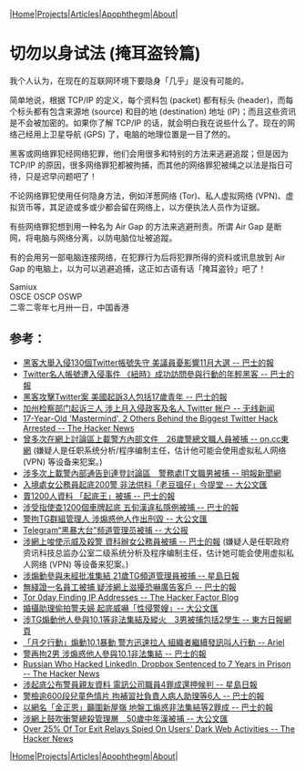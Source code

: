 |[Home](/README.md)|[Projects](/projects.md)|[Articles](/articles.md)|[Apophthegm](/apophthegm.md)|[About](/about.md)|

# 切勿以身试法 (掩耳盗铃篇)

我个人认为，在现在的互联网环境下要隐身「几乎」是没有可能的。

简单地说，根据 TCP/IP 的定义，每个资料包 (packet) 都有标头 (header)，而每个标头都有包含来源地 (source) 和目的地 (destination) 地址 (IP)；而且这些资讯是不会被加密的。如果你了解 TCP/IP 的话，就会明白我在说些什么了。现在的网络己经用上卫星导航 (GPS) 了，电脑的地理位置是一目了然的。

黑客或网络罪犯经网络犯罪，他们会用很多和特别的方法来逃避追蹤；但是因为 TCP/IP 的原因，很多网络罪犯都被拘捕，而其他的网络罪犯被绳之以法是指日可待，只是迟早问题吧了！

不论网络罪犯使用任何隐身方法，例如洋葱网络 (Tor)、私人虚拟网络 (VPN)、虚拟货币等，其足迹或多或少都会留在网络上，以方便执法人员作为证据。

有些网络罪犯想到用一种名为 Air Gap 的方法来逃避刑责。所谓 Air Gap 是断网，将电脑与网络分离，以防电脑位址被追蹤。

有的会用另一部电脑连接网络，在犯罪行为后将犯罪所得的资料或讯息放到 Air Gap 的电脑上，以为可以逃避追捕，这正如古语有话「掩耳盗铃」吧了！

Samiux  
OSCE  OSCP  OSWP  
二零二零年七月卅一日，中国香港  

## 参考：

- [黑客大舉入侵130個Twitter帳號失守 美議員憂影響11月大選 -- 巴士的報](https://www.bastillepost.com/hongkong/article/6794000-130%e5%80%8btwitter%e5%b8%b3%e8%99%9f%e9%81%ad%e9%bb%91%e5%ae%a2%e8%a5%b2%e6%93%8a-%e7%be%8e%e5%9c%8b%e8%ad%b0%e5%93%a1%e6%86%82%e5%bd%b1%e9%9f%bf11%e6%9c%88%e5%a4%a7%e9%81%b8)  
- [Twitter名人帳號遭入侵事件 《紐時》成功訪問參與行動的年輕黑客 -- 巴士的報](https://www.bastillepost.com/hongkong/article/6798918-twitter%e5%a4%9a%e5%80%8b%e5%90%8d%e4%ba%ba%e5%b8%b3%e8%99%9f%e9%81%ad%e5%85%a5%e4%be%b5-%e3%80%8a%e7%b4%90%e6%99%82%e3%80%8b%e6%8c%87%e6%98%af%e5%b9%b4%e8%bc%95%e9%bb%91%e5%ae%a2%e7%84%a1%e9%97%9c)  
- [黑客攻擊Twitter案 美國起訴3人包括17歲青年 -- 巴士的報](https://www.bastillepost.com/hongkong/article/6877523-%E9%BB%91%E5%AE%A2%E8%A5%B2%E6%93%8Atwitter%E6%A1%88-%E7%BE%8E%E5%9C%8B%E8%B5%B7%E8%A8%B43%E4%BA%BA%E5%8C%85%E6%8B%AC17%E6%AD%B2%E4%BD%9B%E5%B7%9E%E9%9D%92%E5%B9%B4)  
- [加州检察部门起诉三人 涉上月入侵政客及名人 Twitter 帐户 -- 无线新闻](http://news.tvb.com/world/5f254069335d19587c98cc96/%E5%8A%A0%E5%B7%9E%E6%AA%A2%E5%AF%9F%E9%83%A8%E9%96%80%E8%B5%B7%E8%A8%B4%E4%B8%89%E4%BA%BA-%E6%B6%89%E4%B8%8A%E6%9C%88%E5%85%A5%E4%BE%B5%E6%94%BF%E5%AE%A2%E5%8F%8A%E5%90%8D%E4%BA%BATwitter%E5%B8%B3%E6%88%B6)
- [17-Year-Old 'Mastermind', 2 Others Behind the Biggest Twitter Hack Arrested -- The Hacker News](https://thehackernews.com/2020/07/twitter-hacker-arrested.html)  
- [曾多次在網上討論區上載警方內部文件　26歲警總文職人員被捕 -- on.cc東網](https://hk.on.cc/hk/bkn/cnt/news/20200814/bkn-20200814224053227-0814_00822_001.html)  (嫌疑人是任职系统分析/程序编制主任，估计他可能会使用虚拟私人网络 (VPN) 等设备来犯案。)  
- [涉多次上載警內部通告到連登討論區　警務處IT文職男被捕 -- 明報新聞網](https://news.mingpao.com/ins/%E6%B8%AF%E8%81%9E/article/20200814/s00001/1597416940155/%E6%B6%89%E5%A4%9A%E6%AC%A1%E4%B8%8A%E8%BC%89%E8%AD%A6%E5%85%A7%E9%83%A8%E9%80%9A%E5%91%8A%E5%88%B0%E9%80%A3%E7%99%BB%E8%A8%8E%E8%AB%96%E5%8D%80-%E8%AD%A6%E5%8B%99%E8%99%95it%E6%96%87%E8%81%B7%E7%94%B7%E8%A2%AB%E6%8D%95)  
- [入境處女公務員起底200警 非法供料「老豆搵仔」今提堂 -- 大公文匯](https://www.tkww.hk/a/202008/22/AP5f406511e4b01ed767435807.html)  
- [賣1200人資料 「起底王」被捕 -- 巴士的報](https://www.bastillepost.com/hongkong/article/7030703-%e8%b3%a31200%e4%ba%ba%e8%b3%87%e6%96%99-%e3%80%8c%e8%b5%b7%e5%ba%95%e7%8e%8b%e3%80%8d%e8%a2%ab%e6%8d%95)  
- [涉受指使查1200個車牌起底 五旬漢違私隱例被捕 -- 巴士的報](https://www.bastillepost.com/hongkong/article/7029364-%e6%b6%89%e5%8f%97%e6%8c%87%e4%bd%bf%e6%9f%a51200%e5%80%8b%e8%bb%8a%e7%89%8c%e8%b3%87%e6%96%99%e8%b5%b7%e5%ba%95-%e4%ba%94%e6%97%ac%e6%bc%a2%e8%a2%ab%e6%8d%95)  
- [警拘TG群組管理人 涉煽惑他人作出刑毀 -- 大公文匯](https://www.tkww.hk/a/202008/28/AP5f48bc2ae4b01ed76744c79a.html)  
- [Telegram“黑暴大台”频道管理员被捕 -- 大公报](http://www.takungpao.com/news/232109/2020/0828/491369.html)  
- [涉網上唆使示威及殺警 資科辦女公務員被捕 -- 巴士的報](https://www.bastillepost.com/hongkong/article/7076368-%e8%b3%87%e7%a7%91%e8%be%a6%e5%a5%b3%e5%85%ac%e5%8b%99%e5%93%a1%e8%a2%ab%e6%8d%95-%e6%b6%89%e7%b6%b2%e4%b8%8a%e5%94%86%e4%bd%bf%e7%a4%ba%e5%a8%81%e5%8f%8a%e9%96%8b%e5%b1%b1%e5%88%80%e6%ae%ba%e8%ad%a6)  (嫌疑人是任职政府资讯科技总监办公室二级系统分析及程序编制主任，估计她可能会使用虚拟私人网络 (VPN) 等设备来犯案。)  
- [涉煽動參與未經批准集結 21歲TG頻道管理員被捕 --  星島日報](https://std.stheadline.com/realtime/article/1370475/%E5%8D%B3%E6%99%82-%E6%B8%AF%E8%81%9E-%E6%B6%89%E7%85%BD%E5%8B%95%E5%8F%83%E8%88%87%E6%9C%AA%E7%B6%93%E6%89%B9%E5%87%86%E9%9B%86%E7%B5%90-21%E6%AD%B2TG%E9%A0%BB%E9%81%93%E7%AE%A1%E7%90%86%E5%93%A1%E8%A2%AB%E6%8D%95)  
- [無綫證一名員工被捕 疑涉網上滋擾恐嚇廣告客戶 -- 巴士的報](https://www.bastillepost.com/hongkong/article/7136902-%e7%84%a1%e7%b6%ab%e8%ad%89%e4%b8%80%e5%90%8d%e5%93%a1%e5%b7%a5%e8%a2%ab%e6%8d%95-%e7%96%91%e6%b6%89%e7%b6%b2%e4%b8%8a%e6%bb%8b%e6%93%be%e6%81%90%e5%9a%87%e5%bb%a3%e5%91%8a%e5%ae%a2%e6%88%b6?current_cat=3)  
- [Tor 0day Finding IP Addresses -- The Hacker Factor Blog](https://www.hackerfactor.com/blog/index.php?/archives/896-Tor-0day-Finding-IP-Addresses.html)  
- [婚攝助理偷拍警夫婦 起底威嚇「性侵警嫂」-- 大公文匯](https://www.tkww.hk/a/202009/17/AP5f62ab1ce4b0eab60baaebd5.html)  
- [涉TG煽動他人參與10.1等非法集結及縱火　3男被捕包括2學生 -- 東方日報網頁](https://hk.on.cc/hk/bkn/cnt/news/20200929/bkn-20200929165726234-0929_00822_001.html)  
- [「月夕行動」煽動10.1暴動 警方迅速拉人 組織者繼續發訊叫人行動 -- Ariel](https://www.bastillepost.com/hongkong/article/7223030-%e3%80%8c%e6%9c%88%e5%a4%95%e8%a1%8c%e5%8b%95%e3%80%8d%e7%85%bd%e5%8b%9510-1%e6%9a%b4%e5%8b%95-%e8%ad%a6%e6%96%b9%e8%bf%85%e9%80%9f%e6%8b%89%e4%ba%ba-%e7%b5%84%e7%b9%94%e8%80%85%e7%b9%bc%e7%ba%8c)  
- [警再拘2男 涉煽惑他人參與10.1非法集結 -- 巴士的報](https://www.bastillepost.com/hongkong/article/7225730-%e8%ad%a6%e5%86%8d%e6%8b%982%e4%ba%ba-%e6%b6%89%e7%85%bd%e6%83%91%e4%bb%96%e4%ba%ba%e5%8f%83%e8%88%87%e5%8d%81%e4%b8%80%e9%9d%9e%e6%b3%95%e9%9b%86%e7%b5%90)  
- [Russian Who Hacked LinkedIn, Dropbox Sentenced to 7 Years in Prison -- The Hacker News](https://thehackernews.com/2020/10/russian-linkedin-hacker.html)  
- [涉起底公布警員親友資料 電訊公司職員4罪成還押候判 --  星島日報](https://std.stheadline.com/realtime/article/1393348/%E5%8D%B3%E6%99%82-%E6%B8%AF%E8%81%9E-%E6%B6%89%E8%B5%B7%E5%BA%95%E5%85%AC%E5%B8%83%E8%AD%A6%E5%93%A1%E8%A6%AA%E5%8F%8B%E8%B3%87%E6%96%99-%E9%9B%BB%E8%A8%8A%E5%85%AC%E5%8F%B8%E8%81%B7%E5%93%A14%E7%BD%AA%E6%88%90%E9%82%84%E6%8A%BC%E5%80%99%E5%88%A4)  
- [警檢逾600段兒童色情片 拘補習社負責人病人助理等6人 -- 巴士的報](https://www.bastillepost.com/hongkong/article/7311352-%e8%ad%a6%e6%96%b9%e6%8b%986%e7%94%b7%e6%b6%89%e8%a3%9c%e7%bf%92%e7%a4%be%e8%b2%a0%e8%b2%ac%e4%ba%ba%e7%97%85%e4%ba%ba%e5%8a%a9%e7%90%86-%e6%aa%a2%e9%80%be600%e6%ae%b5%e5%85%92%e7%ab%a5%e8%89%b2)  
- [以網名「金正恩」籲圍新屋嶺 地盤工煽惑非法集結等2罪成 -- 巴士的報](https://www.bastillepost.com/hongkong/article/7326176-%e4%bb%a5%e7%b6%b2%e5%90%8d%e3%80%8c%e9%87%91%e6%ad%a3%e6%81%a9%e3%80%8d%e7%b1%b2%e5%9c%8d%e6%96%b0%e5%b1%8b%e5%b6%ba-%e5%9c%b0%e7%9b%a4%e5%b7%a5%e7%85%bd%e6%83%91%e9%9d%9e%e6%b3%95%e9%9b%86%e7%b5%90)  
- [涉網上鼓吹衝警總殺管理層　50歲中年漢被捕 -- 大公文匯](https://www.tkww.hk/a/202012/08/AP5fcf0875e4b05fd5771f1762.html)  
- [Over 25% Of Tor Exit Relays Spied On Users' Dark Web Activities -- The Hacker News](https://thehackernews.com/2021/05/over-25-of-tor-exit-relays-are-spying.html)  

|[Home](/README.md)|[Projects](/projects.md)|[Articles](/articles.md)|[Apophthegm](/apophthegm.md)|[About](/about.md)|

